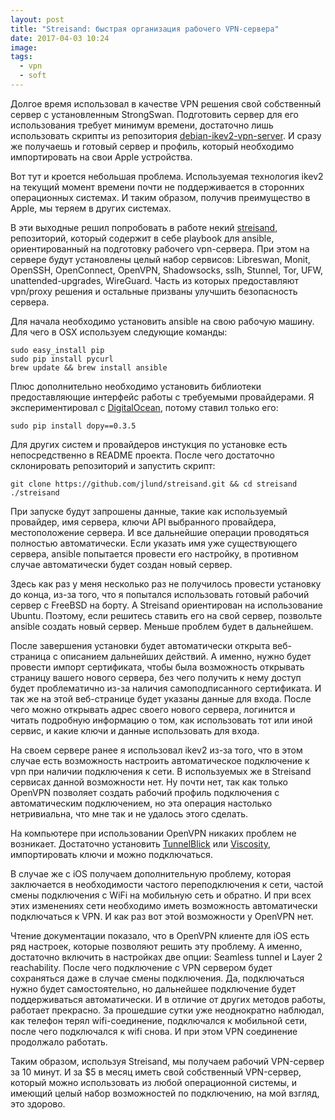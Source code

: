 ```yaml
---
layout: post
title: "Streisand: быстрая организация рабочего VPN-сервера"
date: 2017-04-03 10:24
image:
tags:
  - vpn
  - soft
---
```

Долгое время использовал в качестве VPN решения свой собственный сервер с установленным StrongSwan. Подготовить сервер для его использования требует минимум времени, достаточно лишь использовать скрипты из репозитория [debian-ikev2-vpn-server](https://github.com/Juev/debian-ikev2-vpn-server "Juev/debian-ikev2-vpn-server"). И сразу же получаешь и готовый сервер и профиль, который необходимо импортировать на свои Apple устройства.

Вот тут и кроется небольшая проблема. Используемая технология ikev2 на текущий момент времени почти не поддерживается в сторонних операционных системах. И таким образом, получив преимущество в Apple, мы теряем в других системах.

В эти выходные решил попробовать в работе некий [streisand](https://github.com/jlund/streisand "jlund/streisand"), репозиторий, который содержит в себе playbook для ansible, ориентированный на подготовку рабочего vpn-сервера. При этом на сервере будут установлены целый набор сервисов: Libreswan, Monit, OpenSSH, OpenConnect, OpenVPN, Shadowsocks, sslh, Stunnel, Tor, UFW, unattended-upgrades, WireGuard. Часть из которых предоставляют vpn/proxy решения и остальные призваны улучшить безопасность сервера.

Для начала необходимо установить ansible на свою рабочую машину. Для чего в OSX используем следующие команды:

    sudo easy_install pip
    sudo pip install pycurl
    brew update && brew install ansible

Плюс дополнительно необходимо установить библиотеки предоставляющие интерфейс работы с требуемыми провайдерами. Я экспериментировал с [DigitalOcean](https://www.digitalocean.com/?refcode=c5cb9e6574a7 "DigitalOcean"), потому ставил только его:

    sudo pip install dopy==0.3.5

Для других систем и провайдеров инстукция по установке есть непосредственно в README проекта. После чего достаточно склонировать репозиторий и запустить скрипт:

    git clone https://github.com/jlund/streisand.git && cd streisand
    ./streisand

При запуске будут запрошены данные, такие как используемый провайдер, имя сервера, ключи API выбранного провайдера, местоположение сервера. И все дальнейшие операции проводяться полностью автоматически. Если указать имя уже существующего сервера, ansible попытается провести его настройку, в противном случае автоматически будет создан новый сервер.

Здесь как раз у меня несколько раз не получилось провести установку до конца, из-за того, что я попытался использовать готовый рабочий сервер с FreeBSD на борту. А Streisand ориентирован на использование Ubuntu. Поэтому, если решитесь ставить его на свой сервер, позвольте ansible создать новый сервер. Меньше проблем будет в дальнейшем.

После завершения установки будет автоматически открыта веб-страница с описанием дальнейших действий. А именно, нужно будет провести импорт сертификата, чтобы была возможность открывать страницу вашего нового сервера, без чего получить к нему доступ будет проблематично из-за наличия самоподписанного сертификата. И так же на этой веб-странице будет указаны данные для входа. После чего можно открывать адрес своего нового сервера, логинится и читать подробную информацию о том, как использовать тот или иной сервис, и какие ключи и данные использовать для входа.

На своем сервере ранее я использовал ikev2 из-за того, что в этом случае есть возможность настроить автоматическое подключение к vpn при наличии подключения к сети. В используемых же в Streisand сервисах данной возможности нет. Ну почти нет, так как только OpenVPN позволяет создать рабочий профиль подключения с автоматическим подключением, но эта операция настолько нетривиальна, что мне так и не удалось этого сделать.

На компьютере при использовании OpenVPN никаких проблем не возникает. Достаточно установить [TunnelBlick](https://www.tunnelblick.net/ "TunnelBlick") или [Viscosity](https://www.sparklabs.com/viscosity/ "Viscosity"), импортировать ключи и можно подключаться.

В случае же с iOS получаем дополнительную проблему, которая заключается в необходимости частого переподключения к сети, частой смены подключения с WiFi на мобильную сеть и обратно. И при всех этих изменениях сети необходимо иметь возможность автоматически подключаться к VPN. И как раз вот этой возможности у OpenVPN нет.

Чтение документации показало, что в OpenVPN клиенте для iOS есть ряд настроек, которые позволяют решить эту проблему. А именно, достаточно включить в настройках две опции: Seamless tunnel и  Layer 2 reachability. После чего подключение с VPN сервером будет сохраняться даже в случае смены подключения. Да, подключаться нужно будет самостоятельно, но дальнейшее подключение будет поддерживаться автоматически. И в отличие от других методов работы, работает прекрасно. За прошедшие сутки уже неоднократно наблюдал, как телефон терял wifi-соединение, подключался к мобильной сети, после чего подключался к wifi снова. И при этом VPN соединение продолжало работать.

Таким образом, используя Streisand, мы получаем рабочий VPN-сервер за 10 минут. И за $5 в месяц иметь свой собственный VPN-сервер, который можно использовать из любой операционной системы, и имеющий целый набор возможностей по подключению, на мой взгляд, это здорово.
